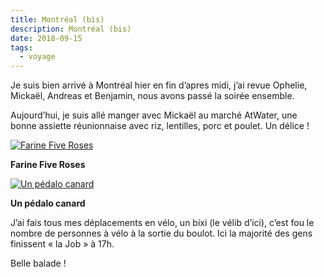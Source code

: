 ```yaml
---
title: Montréal (bis)
description: Montréal (bis)
date: 2018-09-15
tags:
  - voyage
---
```


Je suis bien arrivé à Montréal hier en fin d’apres midi, j’ai revue Ophelie, Mickaël, Andreas et Benjamin, nous avons passé la soirée ensemble.

Aujourd’hui, je suis allé manger avec Mickaël au marché AtWater, une bonne assiette réunionnaise avec riz, lentilles, porc et poulet. Un délice !

 [![Farine Five Roses](img/359c5c5c-9fb3-41ec-be0a-254eededc76b.jpg?1680421668)](img/359c5c5c-9fb3-41ec-be0a-254eededc76b.jpg)

**Farine Five Roses**

 [![Un pédalo canard](img/15b2cd02-76a8-4097-9b5d-2c6b8824308a.jpg?1680421670)](img/15b2cd02-76a8-4097-9b5d-2c6b8824308a.jpg)

**Un pédalo canard**

J’ai fais tous mes déplacements en vélo, un bixi (le vélib d’ici), c’est fou le nombre de personnes à vélo à la sortie du boulot. Ici la majorité des gens finissent « la Job » à 17h.

Belle balade !
